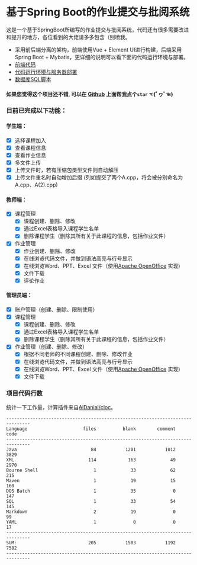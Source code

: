 # 基于Spring Boot的作业提交与批阅系统
这是一个基于SpringBoot所编写的作业提交与批阅系统，代码还有很多需要改进和提升的地方，各位看到的大佬请多多包含（别喷我。 

- 采用前后端分离的架构，前端使用Vue + Element UI进行构建，后端采用Spring Boot + Mybatis，更详细的说明可以看下面的代码运行环境与部署。
- [前端代码]( https://github.com/A7103/Online-Assignment-System-Front-end )
- <a href="/OperatingEnvironment.md">代码运行环境与服务器部署 </a>
- <a href="/graduation.sql">数据库SQL脚本 </a>
#### 如果您觉得这个项目还不错, 可以在 [Github](https://github.com/A7103/Online-Assignment-System) 上面帮我点个`star` ☜(ﾟヮﾟ☜)
### 目前已完成以下功能：

#### 学生端：

- [x] 选择课程加入
- [x] 查看课程信息
- [x] 查看作业信息
- [x] 多文件上传
- [x] 上传文件时，若有压缩包类型文件则自动解压
- [x] 上传文件重名时自动增加后缀 (列如提交了两个A.cpp，将会被分别命名为A.cpp、A(2).cpp)

#### 教师端：

- [x] 课程管理
  - [x] 课程创建、删除、修改
  - [x] 通过Excel表格导入课程学生名单
  - [x] 删除课程学生（删除其所有关于此课程的信息，包括作业文件）
- [x] 作业管理
  - [x] 作业创建、删除、修改
  - [x] 在线浏览代码文件，并做到语法高亮与行号显示
  - [x] 在线浏览Word、PPT、Excel 文件（使用[Apache OpenOffice](https://www.openoffice.org/download/) 实现)
  - [x] 文件下载
  - [x] 评论作业

#### 管理员端：

- [x] 账户管理（创建、删除、限制使用）
- [x] 课程管理
  - [x] 课程创建、删除、修改
  - [x] 通过Excel表格导入课程学生名单
  - [x] 删除课程学生（删除其所有关于此课程的信息，包括作业文件）
- [x] 作业管理（创建、删除、修改）
  - [x] 根据不同老师的不同课程创建、删除、修改作业
  - [x] 在线浏览代码文件，并做到语法高亮与行号显示
  - [x] 在线浏览Word、PPT、Excel 文件（使用[Apache OpenOffice](https://www.openoffice.org/download/) 实现)
  - [x] 文件下载

### 项目代码行数

统计一下工作量，计算插件来自[AlDanial/cloc](https://github.com/AlDanial/cloc)。
```
-------------------------------------------------------------------------------
Language                     files          blank        comment           code
-------------------------------------------------------------------------------
Java                            84           1201           1012           3829
XML                            114            163             49           2970
Bourne Shell                     1             33             62            215
Maven                            1             19             15            160
DOS Batch                        1             35              0            147
SQL                              1             33             54            145
Markdown                         2             19              0             99
YAML                             1              0              0             17
-------------------------------------------------------------------------------
SUM:                           205           1503           1192           7582
-------------------------------------------------------------------------------
```




